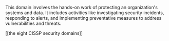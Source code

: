 This domain involves the hands-on work of protecting an organization's systems and data. It includes activities like investigating security incidents, responding to alerts, and implementing preventative measures to address vulnerabilities and threats.

[[the eight CISSP security domains]]